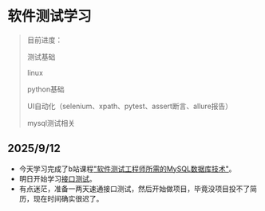 # 软件测试学习

>目前进度：
>
>测试基础
>
>linux
>
>python基础
>
>UI自动化（selenium、xpath、pytest、assert断言、allure报告）
>
>mysql测试相关



## 2025/9/12

- 今天学习完成了b站课程["软件测试工程师所需的MySQL数据库技术"](https://www.bilibili.com/video/BV1M541147Cn?vd_source=730f4fe924037c136ea9c2a9003e5de2)。
- 明日开始学习[接口测试](https://www.bilibili.com/video/BV1LJ41137b5?vd_source=730f4fe924037c136ea9c2a9003e5de2)。
- 有点迷茫，准备一两天速通接口测试，然后开始做项目，毕竟没项目投不了简历，现在时间确实很迟了。
